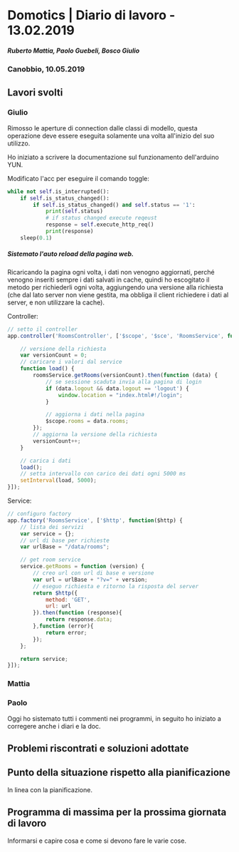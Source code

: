 # Domotics | Diario di lavoro - 13.02.2019

##### Ruberto Mattia, Paolo Guebeli, Bosco Giulio

### Canobbio, 10.05.2019

## Lavori svolti

### Giulio

Rimosso le aperture di connection dalle classi di modello, questa operazione deve essere eseguita
solamente una volta all'inizio del suo utilizzo.

Ho iniziato a scrivere la documentazione sul funzionamento dell'arduino YUN.

Modificato l'acc per eseguire il comando toggle:

```py
while not self.is_interrupted():
    if self.is_status_changed():
	    if self.is_status_changed() and self.status == '1':
			print(self.status)
	        # if status changed execute reqeust
	        response = self.execute_http_req()
		    print(response)
    sleep(0.1)
```

##### Sistemato l'auto reload della pagina web.

Ricaricando la pagina ogni volta, i dati non venogno aggiornati, perché venogno inseriti sempre i
dati salvati in cache, quindi ho escogitato il metodo per richiederli ogni volta, aggiungendo una
versione alla richiesta (che dal lato server non viene gestita, ma obbliga il client richiedere i
dati al server, e non utilizzare la cache).

Controller:

```js
// setto il controller
app.controller('RoomsController', ['$scope', '$sce', 'RoomsService', function ($scope, $sce, roomsService) {

    // versione della richiesta
	var versionCount = 0;
    // caricare i valori dal service
	function load() {
		roomsService.getRooms(versionCount).then(function (data) {
            // se sessione scaduta invia alla pagina di login
			if (data.logout && data.logout == 'logout') {
				window.location = "index.html#!/login";
			}

            // aggiorna i dati nella pagina
			$scope.rooms = data.rooms;
		});
        // aggiorna la versione della richiesta
		versionCount++;
	}

    // carica i dati
	load();
    // setta intervallo con carico dei dati ogni 5000 ms
	setInterval(load, 5000);
}]);
```

Service:

```js
// configuro factory
app.factory('RoomsService', ['$http', function($http) {
    // lista dei servizi
	var service = {};
    // url di base per richieste
	var urlBase = "/data/rooms";

    // get room service
	service.getRooms = function (version) {
        // creo url con url di base e versione
		var url = urlBase + "?v=" + version;
        // eseguo richiesta e ritorno la risposta del server
		return $http({
			method: 'GET',
			url: url
		}).then(function (response){
			return response.data;
		},function (error){
			return error;
		});
	};

	return service;
}]);
```

### Mattia

### Paolo

Oggi ho sistemato tutti i commenti nei programmi, in seguito ho iniziato a corregere anche i diari e la doc.


##  Problemi riscontrati e soluzioni adottate


##  Punto della situazione rispetto alla pianificazione
In linea con la pianificazione.


## Programma di massima per la prossima giornata di lavoro
Informarsi e capire cosa e come si devono fare le varie cose.
